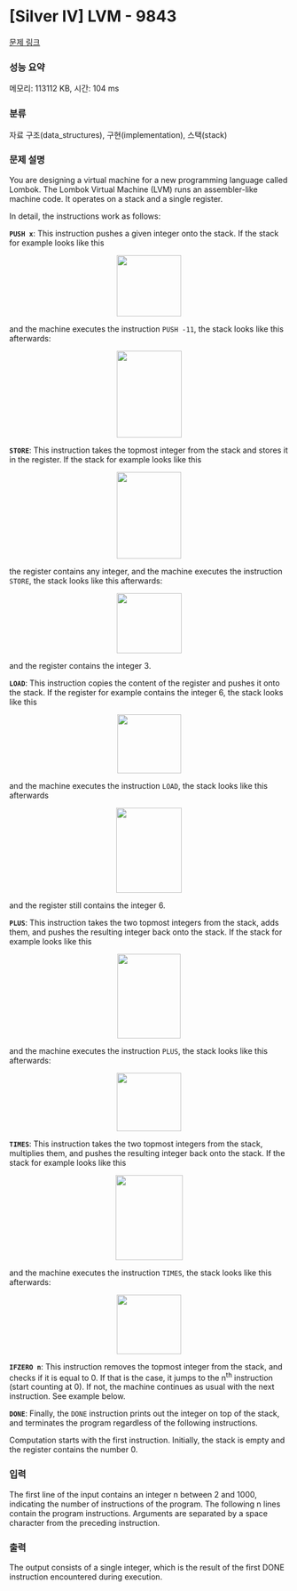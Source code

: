 # [Silver IV] LVM - 9843 

[문제 링크](https://www.acmicpc.net/problem/9843) 

### 성능 요약

메모리: 113112 KB, 시간: 104 ms

### 분류

자료 구조(data_structures), 구현(implementation), 스택(stack)

### 문제 설명

<p>You are designing a virtual machine for a new programming language called Lombok. The Lombok Virtual Machine (LVM) runs an assembler-like machine code. It operates on a stack and a single register.</p>

<p>In detail, the instructions work as follows:</p>

<p><code><strong>PUSH x</strong></code>: This instruction pushes a given integer onto the stack. If the stack for example looks like this</p>

<p style="text-align: center;"><img alt="" src="https://upload.acmicpc.net/8998a199-4068-4cf2-b1b1-71e51f3cc8ad/-/preview/" style="width: 116px; height: 110px;"></p>

<p>and the machine executes the instruction <code>PUSH -11</code>, the stack looks like this afterwards:</p>

<p style="text-align: center;"><img alt="" src="https://upload.acmicpc.net/113a77f3-e0ca-471e-ab13-f722ca5d34ff/-/preview/" style="width: 117px; height: 156px;"></p>

<p><strong><code>STORE</code></strong>: This instruction takes the topmost integer from the stack and stores it in the register. If the stack for example looks like this</p>

<p style="text-align: center;"><img alt="" src="https://upload.acmicpc.net/e07868c6-7f1e-4028-95fb-24b4985f4130/-/preview/" style="width: 116px; height: 156px;"></p>

<p>the register contains any integer, and the machine executes the instruction <code>STORE</code>, the stack looks like this afterwards:</p>

<p style="text-align: center;"><img alt="" src="https://upload.acmicpc.net/dc8f368b-a7f3-46ed-bde0-e7b81baecf5d/-/preview/" style="width: 117px; height: 108px;"></p>

<p>and the register contains the integer 3.</p>

<p><code><strong>LOAD</strong></code>: This instruction copies the content of the register and pushes it onto the stack. If the register for example contains the integer 6, the stack looks like this</p>

<p style="text-align: center;"><img alt="" src="https://upload.acmicpc.net/6fa0ed7a-d9ab-4fb8-9fa2-efe739277008/-/preview/" style="width: 115px; height: 106px;"></p>

<p>and the machine executes the instruction <code>LOAD</code>, the stack looks like this afterwards</p>

<p style="text-align: center;"><img alt="" src="https://upload.acmicpc.net/f7e945c9-eb9d-47c1-aea2-a2167e2ab1a7/-/preview/" style="width: 118px; height: 153px;"></p>

<p>and the register still contains the integer 6.</p>

<p><code><strong>PLUS</strong></code>: This instruction takes the two topmost integers from the stack, adds them, and pushes the resulting integer back onto the stack. If the stack for example looks like this</p>

<p style="text-align: center;"><img alt="" src="https://upload.acmicpc.net/87b51a8b-93fb-47bf-9c3f-96c8fc74bf68/-/preview/" style="width: 114px; height: 152px;"></p>

<p>and the machine executes the instruction <code>PLUS</code>, the stack looks like this afterwards:</p>

<p style="text-align: center;"><img alt="" src="https://upload.acmicpc.net/8528630e-5636-4f44-9f2b-e33dc762db89/-/preview/" style="width: 116px; height: 105px;"></p>

<p><code><strong>TIMES</strong></code>: This instruction takes the two topmost integers from the stack, multiplies them, and pushes the resulting integer back onto the stack. If the stack for example looks like this</p>

<p style="text-align: center;"><img alt="" src="https://upload.acmicpc.net/e97b531a-2911-4b33-abfe-17cc8c4810fc/-/preview/" style="width: 121px; height: 153px;"></p>

<p>and the machine executes the instruction <code>TIMES</code>, the stack looks like this afterwards:</p>

<p style="text-align: center;"><img alt="" src="https://upload.acmicpc.net/5095b3fb-b620-4c92-81bb-e3266b5f7eb0/-/preview/" style="width: 116px; height: 107px;"></p>

<p><code><strong>IFZERO n</strong></code>: This instruction removes the topmost integer from the stack, and checks if it is equal to 0. If that is the case, it jumps to the n<sup>th</sup> instruction (start counting at 0). If not, the machine continues as usual with the next instruction. See example below.</p>

<p><code><strong>DONE</strong></code>: Finally, the <code>DONE</code> instruction prints out the integer on top of the stack, and terminates the program regardless of the following instructions.</p>

<p>Computation starts with the first instruction. Initially, the stack is empty and the register contains the number 0.</p>

### 입력 

 <p>The first line of the input contains an integer n between 2 and 1000, indicating the number of instructions of the program. The following n lines contain the program instructions. Arguments are separated by a space character from the preceding instruction.</p>

### 출력 

 <p>The output consists of a single integer, which is the result of the first DONE instruction encountered during execution.</p>


